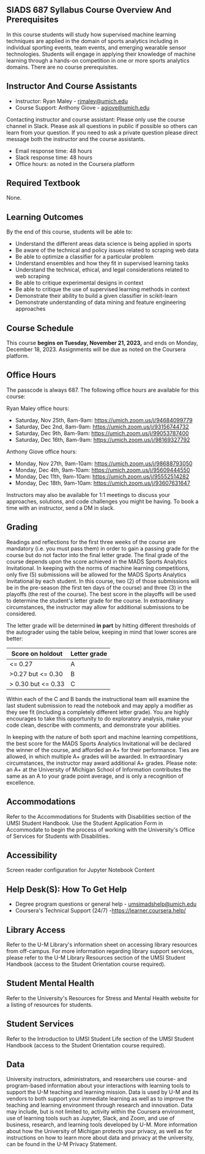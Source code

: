 ## SIADS 687 Syllabus Course Overview And Prerequisites

In this course students will study how supervised machine learning techniques are applied in the domain of sports analytics including in individual sporting events, team events, and emerging wearable sensor technologies. Students will engage in applying their knowledge of machine learning through a hands-on competition in one or more sports analytics domains. There are no course prerequisites.

## Instructor And Course Assistants

- Instructor: Ryan Maley - rjmaley@umich.edu
- Course Support: Anthony Giove - agiove@umich.edu

Contacting instructor and course assistant: Please only use the course channel in Slack. Please ask all questions in public if possible so others can learn from your question. If you need to ask a private question please direct message both the instructor and the course assistants.

- Email response time: 48 hours
- Slack response time: 48 hours
- Office hours: as noted in the Coursera platform

## Required Textbook

None.

## Learning Outcomes

By the end of this course, students will be able to:

- Understand the different areas data science is being applied in sports
- Be aware of the technical and policy issues related to scraping web data
- Be able to optimize a classifier for a particular problem
- Understand ensembles and how they fit in supervised learning tasks
- Understand the technical, ethical, and legal considerations related to web scraping
- Be able to critique experimental designs in context
- Be able to critique the use of supervised learning methods in context
- Demonstrate their ability to build a given classifier in scikit-learn
- Demonstrate understanding of data mining and feature engineering approaches

## Course Schedule

This course **begins on Tuesday, November 21, 2023,** and ends on Monday, December
18, 2023. Assignments will be due as noted on the Coursera platform.

## Office Hours

The passcode is always 687. The following office hours are available for this course:

Ryan Maley office hours:

- Saturday, Nov 25th, 8am-9am: https://umich.zoom.us/j/94684099779
- Saturday, Dec 2nd, 8am-9am: https://umich.zoom.us/j/93156744732
- Saturday, Dec 9th, 8am-9am: https://umich.zoom.us/j/99053787400
- Saturday, Dec 16th, 8am-9am: https://umich.zoom.us/j/98169327792

Anthony Giove office hours:

- Monday, Nov 27th, 9am-10am: https://umich.zoom.us/j/98688793050
- Monday, Dec 4th, 9am-10am: https://umich.zoom.us/j/95609444550
- Monday, Dec 11th, 9am-10am: https://umich.zoom.us/j/95552514282
- Monday, Dec 18th, 9am-10am: https://umich.zoom.us/j/93607631647

Instructors may also be available for 1:1 meetings to discuss your approaches, solutions, and code challenges you might be having. To book a time with an instructor, send a DM in slack.

## Grading

Readings and reflections for the first three weeks of the course are mandatory (i.e. you must pass them) in order to gain a passing grade for the course but do not factor into the final letter grade. The final grade of the course depends upon the score achieved in the MADS Sports Analytics Invitational. In keeping with the norms of machine learning competitions, only five (5) submissions will be allowed for the MADS Sports Analytics Invitational by each student. In this course, two (2) of those submissions will be in the pre-season (the first ten days of the course) and three (3) in the playoffs (the rest of the course). The best score in the playoffs will be used to determine the student's letter grade for the course. In extraordinary circumstances, the instructor may allow for additional submissions to be considered.

The letter grade will be determined **in part** by hitting different thresholds of the autograder using the table below, keeping in mind that lower scores are better:

| Score on holdout   | Letter grade |
| ------------------ | ------------ |
| <= 0.27            | A            |
| >0.27 but <= 0.30  | B            |
| > 0.30 but <= 0.33 | C            |

Within each of the C and B bands the instructional team will examine the last student submission to read the notebook and may apply a modifier as they see fit (including a completely different letter grade). You are highly encourages to take this opportunity to do exploratory analysis, make your code clean, describe with comments, and demonstrate your abilities.

In keeping with the nature of both sport and machine learning competitions, the best score for the MADS Sports Analytics Invitational will be declared the winner of the course, and afforded an A+ for their performance. Ties are allowed, in which multiple A+ grades will be awarded. In extraordinary circumstances, the instructor may award additional A+ grades. Please note: an A+ at the University of Michigan School of Information contributes the same as an A to your grade point average, and is only a recognition of excellence.

## Accommodations

Refer to the Accommodations for Students with Disabilities section of the UMSI Student Handbook. Use the Student Application Form in Accommodate to begin the process of working with the University's Office of Services for Students with Disabilities.

## Accessibility

Screen reader configuration for Jupyter Notebook Content

## Help Desk(S): How To Get Help

- Degree program questions or general help - umsimadshelp@umich.edu
- Coursera's Technical Support (24/7) -https://learner.coursera.help/

## Library Access

Refer to the U-M Library's information sheet on accessing library resources from off-campus. For more information regarding library support services, please refer to the U-M Library Resources section of the UMSI Student Handbook (access to the Student Orientation course required).

## Student Mental Health

Refer to the University's Resources for Stress and Mental Health website for a listing of resources for students.

## Student Services

Refer to the Introduction to UMSI Student Life section of the UMSI Student Handbook (access to the Student Orientation course required).

## Data

University instructors, administrators, and researchers use course- and program-based information about your interactions with learning tools to support the U-M teaching and learning mission. Data is used by U-M and its vendors to both support your immediate learning as well as to improve the teaching and learning environment through research and innovation. Data may include, but is not limited to, activity within the Coursera environment, use of learning tools such as Jupyter, Slack, and Zoom, and use of business, research, and learning tools developed by U-M. More information about how the University of Michigan protects your privacy, as well as for instructions on how to learn more about data and privacy at the university, can be found in the U-M Privacy Statement.
